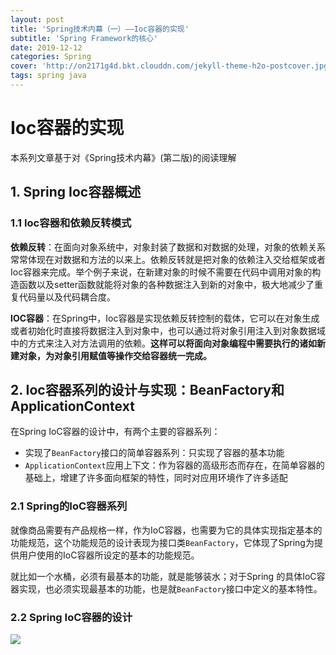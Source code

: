 ```yaml
---
layout: post
title: 'Spring技术内幕（一）——Ioc容器的实现'
subtitle: 'Spring Framework的核心'
date: 2019-12-12
categories: Spring
cover: 'http://on2171g4d.bkt.clouddn.com/jekyll-theme-h2o-postcover.jpg'
tags: spring java
---
```


# Ioc容器的实现

本系列文章基于对《Spring技术内幕》(第二版)的阅读理解

## 1. Spring Ioc容器概述

### 1.1 Ioc容器和依赖反转模式

**依赖反转**：在面向对象系统中，对象封装了数据和对数据的处理，对象的依赖关系常常体现在对数据和方法的以来上。依赖反转就是把对象的依赖注入交给框架或者Ioc容器来完成。举个例子来说，在新建对象的时候不需要在代码中调用对象的构造函数以及setter函数就能将对象的各种数据注入到新的对象中，极大地减少了重复代码量以及代码耦合度。

**IOC容器**：在Spring中，Ioc容器是实现依赖反转控制的载体，它可以在对象生成或者初始化时直接将数据注入到对象中，也可以通过将对象引用注入到对象数据域中的方式来注入对方法调用的依赖。**这样可以将面向对象编程中需要执行的诸如新建对象，为对象引用赋值等操作交给容器统一完成。**

## 2. Ioc容器系列的设计与实现：BeanFactory和ApplicationContext

在Spring IoC容器的设计中，有两个主要的容器系列：

- 实现了`BeanFactory`接口的简单容器系列：只实现了容器的基本功能
- `ApplicationContext`应用上下文：作为容器的高级形态而存在，在简单容器的基础上，增建了许多面向框架的特性，同时对应用环境作了许多适配

### 2.1 Spring的IoC容器系列

就像商品需要有产品规格一样，作为IoC容器，也需要为它的具体实现指定基本的功能规范，这个功能规范的设计表现为接口类`BeanFactory`，它体现了Spring为提供用户使用的IoC容器所设定的基本的功能规范。

就比如一个水桶，必须有最基本的功能，就是能够装水；对于Spring 的具体IoC容器实现，也必须实现最基本的功能，也是就`BeanFactory`接口中定义的基本特性。

### 2.2 Spring IoC容器的设计

![](https://icon.qiantucdn.com/20191215/5a6b60b60da16d779e7ca4cb1c0264c42)



